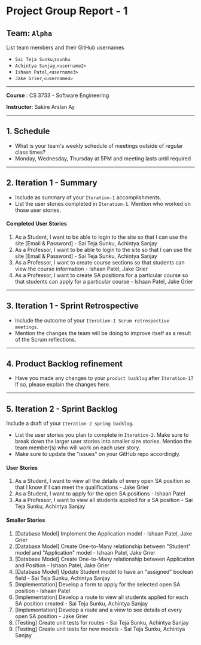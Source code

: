 # Project Group Report - 1

## Team: `Alpha`

List team members and their GitHub usernames

* `Sai Teja Sunku`,`ssunku`
* `Achintya Sanjay`,`<username2>`
* `Ishaan Patel`,`<username3>`
* `Jake Grier`,`<username4>`

---
**Course** : CS 3733 - Software Engineering

**Instructor**: Sakire Arslan Ay

----
## 1. Schedule

 * What is your team's weekly schedule of meetings outside of regular class times? 
 * Monday, Wednesday, Thursday at 5PM and meeting lasts until required

----
## 2. Iteration 1 - Summary

 * Include as summary of your `Iteration-1` accomplishments. 
 * List the user stories completed in `Iteration-1`. Mention who worked on those user stories. 
#### Completed User Stories
1. As a Student, I want to be able to login to the site so that I can use the site [Email & Password] - Sai Teja Sunku, Achintya Sanjay
2. As a Professor, I want to be able to login to the site so that I can use the site [Email & Password] - Sai Teja Sunku, Achintya Sanjay
3. As a Professor, I want to create course sections so that students can view the course information - Ishaan Patel, Jake Grier
4. As a Professor, I want to create SA positions for a particular course so that students can apply for a particular course - Ishaan Patel, Jake Grier

----
## 3. Iteration 1 - Sprint Retrospective

 * Include the outcome of your `Iteration-1 Scrum retrospective meetings`. 
 * Mention the changes the team will be doing to improve itself as a result of the Scrum reflections.

----
## 4. Product Backlog refinement

 * Have you made any changes to your `product backlog` after `Iteration-1`? If so, please explain the changes here. 

----
## 5. Iteration 2 - Sprint Backlog

Include a draft of your `Iteration-2 spring backlog`. 
 * List the user stories you plan to complete in `Iteration-2`. Make sure to break down the larger user stories into smaller size stories. Mention the team member(s) who will work on each user story. 
 * Make sure to update the "issues" on your GitHub repo accordingly.
#### User Stories
1. As a Student, I want to view all the details of every open SA position so that I know if I can meet the qualifications - Jake Grier
2. As a Student, I want to apply for the open SA positions - Ishaan Patel
3. As a Professor, I want to view all students applied for a SA position - Sai Teja Sunku, Achintya Sanjay

#### Smaller Stories
1. [Database Model] Implement the Application model - Ishaan Patel, Jake Grier
2. [Database Model] Create One-to-Many relationship between "Student" model and "Application" model - Ishaan Patel, Jake Grier
3. [Database Model] Create One-to-Many relationship between Application and Position - Ishaan Patel, Jake Grier
4. [Database Model] Update Student model to have an "assigned" boolean field - Sai Teja Sunku, Achintya Sanjay
5. [Implementation] Develop a form to apply for the selected open SA position - Ishaan Patel
6. [Implementation] Develop a route to view all students applied for each SA position created - Sai Teja Sunku, Achintya Sanjay
7. [Implementation] Develop a route and a view to see details of every open SA position - Jake Grier
8. [Testing] Create unit tests for routes - Sai Teja Sunku, Achintya Sanjay
9. [Testing] Create unit tests for new models - Sai Teja Sunku, Achintya Sanjay
